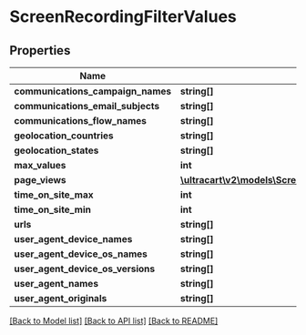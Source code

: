 # ScreenRecordingFilterValues

## Properties
Name | Type | Description | Notes
------------ | ------------- | ------------- | -------------
**communications_campaign_names** | **string[]** |  | [optional] 
**communications_email_subjects** | **string[]** |  | [optional] 
**communications_flow_names** | **string[]** |  | [optional] 
**geolocation_countries** | **string[]** |  | [optional] 
**geolocation_states** | **string[]** |  | [optional] 
**max_values** | **int** |  | [optional] 
**page_views** | [**\ultracart\v2\models\ScreenRecordingFilterValuesPageView[]**](ScreenRecordingFilterValuesPageView.md) |  | [optional] 
**time_on_site_max** | **int** |  | [optional] 
**time_on_site_min** | **int** |  | [optional] 
**urls** | **string[]** |  | [optional] 
**user_agent_device_names** | **string[]** |  | [optional] 
**user_agent_device_os_names** | **string[]** |  | [optional] 
**user_agent_device_os_versions** | **string[]** |  | [optional] 
**user_agent_names** | **string[]** |  | [optional] 
**user_agent_originals** | **string[]** |  | [optional] 

[[Back to Model list]](../README.md#documentation-for-models) [[Back to API list]](../README.md#documentation-for-api-endpoints) [[Back to README]](../README.md)


